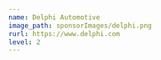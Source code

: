 ```yaml
---
name: Delphi Automotive
image_path: sponsorImages/delphi.png
rurl: https://www.delphi.com
level: 2
---
```


